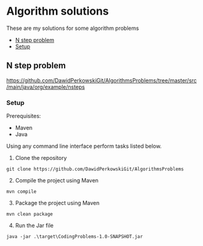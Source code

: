 # Algorithm solutions   
These are my solutions for some algorithm problems
* [N step problem](#n-step-problem)
* [Setup](#setup)

## N step problem
https://github.com/DawidPerkowskiGit/AlgorithmsProblems/tree/master/src/main/java/org/example/nsteps

### Setup

Prerequisites:
- Maven
- Java

Using any command line interface perform tasks listed below.

1. Clone the repository  
```
git clone https://github.com/DawidPerkowskiGit/AlgorithmsProblems
```
2. Compile the project using Maven  
```
mvn compile
```
3. Package the project using Maven  
```
mvn clean package
```
4. Run the Jar file  
```
java -jar .\target\CodingProblems-1.0-SNAPSHOT.jar
